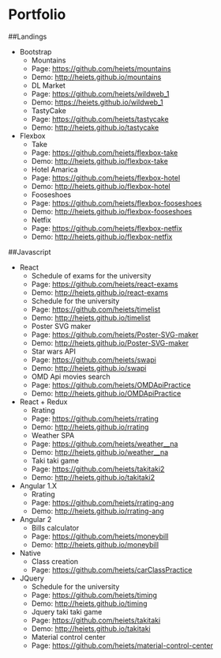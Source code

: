 # Portfolio

##Landings
  * Bootstrap
    - Mountains 
     - Page: https://github.com/heiets/mountains
     - Demo: http://heiets.github.io/mountains
    - DL Market
     - Page: https://github.com/heiets/wildweb_1
     - Demo: https://heiets.github.io/wildweb_1
    - TastyCake
     - Page: https://github.com/heiets/tastycake
     - Demo: http://heiets.github.io/tastycake
  * Flexbox
    - Take
     - Page: https://github.com/heiets/flexbox-take
     - Demo: http://heiets.github.io/flexbox-take
    - Hotel Amarica
     - Page: https://github.com/heiets/flexbox-hotel
     - Demo: http://heiets.github.io/flexbox-hotel
    - Fooseshoes
     - Page: https://github.com/heiets/flexbox-fooseshoes
     - Demo: http://heiets.github.io/flexbox-fooseshoes
    - Netfix
     - Page: https://github.com/heiets/flexbox-netfix
     - Demo: http://heiets.github.io/flexbox-netfix
    
##Javascript
  * React
    - Schedule of exams for the university
     - Page: https://github.com/heiets/react-exams
     - Demo: http://heiets.github.io/react-exams
    - Schedule for the university
     - Page: https://github.com/heiets/timelist
     - Demo: http://heiets.github.io/timelist
    - Poster SVG maker
     - Page: https://github.com/heiets/Poster-SVG-maker
     - Demo: http://heiets.github.io/Poster-SVG-maker
    - Star wars API
     - Page: https://github.com/heiets/swapi
     - Demo: http://heiets.github.io/swapi
    - OMD Api movies search
     - Page: https://github.com/heiets/OMDApiPractice
     - Demo: http://heiets.github.io/OMDApiPractice
  * React + Redux
    - Rrating
     - Page: https://github.com/heiets/rrating
     - Demo: http://heiets.github.io/rrating
    - Weather SPA
     - Page: https://github.com/heiets/weather__na
     - Demo: http://heiets.github.io/weather__na
    - Taki taki game
     - Page: https://github.com/heiets/takitaki2
     - Demo: http://heiets.github.io/takitaki2
  * Angular 1.X
    - Rrating
     - Page: https://github.com/heiets/rrating-ang
     - Demo: http://heiets.github.io/rrating-ang
  * Angular 2
    - Bills calculator
     - Page: https://github.com/heiets/moneybill
     - Demo: http://heiets.github.io/moneybill
  * Native
    - Class creation
     - Page: https://github.com/heiets/carClassPractice
  * JQuery
    - Schedule for the university
     - Page: https://github.com/heiets/timing
     - Demo: http://heiets.github.io/timing
    - Jquery taki taki game
     - Page: https://github.com/heiets/takitaki
     - Demo: http://heiets.github.io/takitaki
    - Material control center
     - Page: https://github.com/heiets/material-control-center
